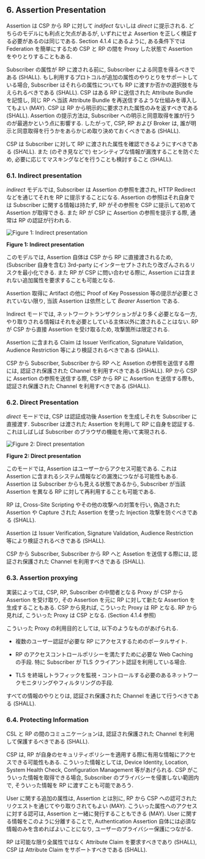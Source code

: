 <a name="sec6"></a>

## 6. Assertion Presentation

Assertion は CSP から RP に対して *indifect* ないしは *direct* に提示される.
どちらのモデルにも利点と欠点があるが, いずれにせよ Assertion を正しく検証する必要があるのは同じである.
Section 4.1.4 にあるように, ある条件下では Federation を簡単にするため CSP と RP の間を Proxy した状態で Assertion をやりとりすることもある.

<!-- Assertions MAY be presented in either an *indirect* or *direct* manner from the CSP to the RP. Each model has its benefits and drawbacks, but both require the proper validation of the assertion. Assertions MAY also be proxied to facilitate federation between CSPs and RPs under specific circumstances, as discussed in section 4.1.4. -->

Subscriber の属性が RP に渡される前に, Subscriber による同意を得るべきである (SHALL).
もし利用するプロトコルが追加の属性のやりとりをサポートしている場合, Subscriber はそれらの属性についても RP に渡すか否かの選択肢を与えられるべきである (SHALL).
CSP はある RP に送信された Attribute Bundle を記憶し, 同じ RP へ当該 Attribute Bundle を再送信するような仕組みを導入してもよい (MAY).
CSP は RP から明示的に要求された属性のみを返すべきである (SHALL).
Assertion の提示方法は, Subscriber への明示と同意取得を誰が行うのが最適かという点に影響する.
したがって, CSP, RP および Broker は, 誰が明示と同意取得を行うかをあらかじめ取り決めておくべきである (SHALL).

<!-- Positive confirmation SHALL be obtained from the subscriber before any attributes about the subscriber are transmitted to any RP. If the protocol in use allows for optional attributes, the subscriber SHALL be given the option to decide whether transmit those attributes to the RP. A CSP MAY employ mechanisms to remember and re-transmit the exact attribute bundle to the same RP. The CSP SHALL transmit only those attributes that were explicitly requested by the RP. The manner of presentation may impact who is in the best position to provide notice and obtain confirmation from the subscriber.  Accordingly, the CSP, RP and any broker SHALL agree in advance on who will provide notice and obtain confirmation. -->

CSP は Subscriber に対して RP に渡された属性を確認できるようにすべきである (SHALL).
また (のぞき見などで) センシティブな情報が漏洩することを防ぐため, 必要に応じてマスキングなどを行うことも検討すること (SHALL).

<!-- The CSP SHALL enable the subscriber to view the attribute values to be transmitted. However, the CSP SHALL employ masking mechanisms, as necessary, to mitigate the risk of unauthorized exposure of sensitive information (e.g. shoulder surfing). -->

### 6.1. Indirect presentation

*indirect* モデルでは, Subscriber は Assertion の参照を渡され, HTTP Redirect などを通じてそれを RP に提示することになる.
Assertion の参照はそれ自身では Subscriber に関する情報は持たず, RP がその参照を CSP に提示して初めて Assertion が取得できる.
また RP が CSP に Assertion の参照を提示する際, 通常は RP の認証が行われる.

<!-- In the *indirect* model, the subscriber is given an assertion reference to present to the RP, such as an HTTP redirect. The assertion reference itself contains no information about the subscriber. The RP presents the assertion reference to the CSP, usually along with authentication of the RP itself, to fetch the assertion. -->

![Figure 1: Indirect presentation](sp800-63c/media/indirect.png)

**Figure 1: Indirect presentation**

このモデルでは, Assertion 自体は CSP から RP に直接渡されるため, (Subscriber 自身を含む) 3rd-party にインターセプトされたり改ざんされるリスクを最小化できる.
また RP が CSP に問い合わせる際に, Assertion には含まれない追加属性を要求することも可能となる.

<!-- In this model, the assertion itself is requested directly from the CSP to the RP, minimizing chances of interception and manipulation by a third party (including the subscriber themselves). This also allows the RP to query the CSP for additional attributes about the subscriber not included in the assertion itself. -->

Assertion 取得に Artifact の他に Proof of Key Possession 等の提示が必要とされていない限り, 当該 Assertion は依然として *Bearer* Assertion である.

<!-- The assertion is still considered a *bearer* assertion if the artifact required to fetch the Assertion does not require presentation of additional proof of key possession after the assertion has been fetched. -->

Indirect モードでは, ネットワークトランザクションがより多く必要となる一方, やり取りされる情報はそれを必要としている主体以外に渡されることはない.
RP が CSP から直接 Assertion を受け取るため, 攻撃箇所は限定される.

<!-- In the indirect method, there are more network transactions required, but the information is limited to the parties that need it. Since an RP is expecting to get an assertion only from the CSP directly, the attack surface is reduced. -->

Assertion に含まれる Claim は Issuer Verification, Signature Validation, Audience Restriction 等により検証されるべきである (SHALL).

<!-- Claims within the assertion SHALL be validated including issuer verification, signature validation, and audience restriction. -->

CSP から Subscriber, Subscriber から RP へと Assetion の参照を送信する際には, 認証され保護された Channel を利用すべきである (SHALL).
RP から CSP に Assertion の参照を送信する際, CSP から RP に Assertion を送信する際も, 認証され保護された Channel を利用すべきである (SHALL).

<!-- Conveyance of the assertion reference from the CSP to the subscriber as well as from the subscriber to the RP SHALL be made over an authenticated protected channel. Conveyance of the assertion reference from the RP to the CSP as well as the assertion from the CSP to the RP SHALL be made over an authenticated protected channel. -->

### 6.2. Direct Presentation

*direct* モードでは, CSP は認証成功後 Assertion を生成しそれを Subscriber に直接渡す.
Subscriber は渡された Assertion を利用して RP に自身を認証する.
これはしばしば Subscriber のブラウザの機能を用いて実現される.

<!-- In the *direct* model, the CSP creates an assertion and sends it directly to the subscriber after successful authentication. The assertion is used by the subscriber to authenticate to the RP. This is often handled by mechanisms within the subscriber’s browser.) -->

![Figure 2: Direct presentation](sp800-63c/media/direct.png)

**Figure 2: Direct presentation**

このモードでは, Assertion はユーザーからアクセス可能である.
これは Assertion に含まれるシステム情報などの漏洩につながる可能性もある.
Assertion は Subscriber からも見える状態であるから, Subscriber が当該 Assertion を異なる RP に対して再利用することも可能である.

<!-- In the direct method, an assertion is visible to the user, which could potentially cause leakage of system information included in the assertion. Since the assertion is visible to the subscriber, the direct method also allows the assertion to be replayed to other RPs by the subscriber. -->

RP は, Cross-Site Scripting やその他の攻撃への対策を行い, 偽造された Assertion や Capture された Assertion を使った Injection 攻撃を防ぐべきである (SHALL).

<!-- The RP SHALL protect itself against injection of manufactured or captured assertions by use of cross-site scripting protection or other accepted techniques. -->

Assertion は Issuer Verification, Signature Validation, Audience Restriction 等により検証されるべきである (SHALL).

<!-- The assertion SHALL be validated including issuer verification, signature validation, and audience restriction. -->

CSP から Subscriber, Subscriber から RP へと Assetion を送信する際には, 認証され保護された Channel を利用すべきである (SHALL).

<!-- Conveyance of the assertion from the CSP to the subscriber as well as from the subscriber to the RP SHALL be made over an authenticated protected channel. -->

### 6.3. Assertion proxying

実装によっては, CSP, RP, Subscriber の中間者となる Proxy が CSP から Assertion を受け取り, その Assertion を元に RP に対して新たな Assertion を生成することもある.
CSP から見れば, こういった Proxy は RP となる.
RP から見れば, こういった Proxy は CSP となる.
(Section 4.1.4 参照)

<!-- In some implementations, a proxy takes in an assertion from the CSP and creates a derived assertion when interacting directly with the RP, acting as an intermediary between the subscriber, the CSP, and the RP. From the perspective of the true CSP, the proxy is a single RP. From the perspective of the true RPs, the proxy is a single CSP. (See section 4.1.4.) -->

こういった Proxy の利用目的としては, 以下のようなものがあげられる.

<!-- There are several common reasons for such proxies: -->

- 複数のユーザー認証が必要な RP にアクセスするためのポータルサイト.
<!-- - Portals that provide users access to multiple RPs that require user authentication -->

- RP のアクセスコントロールポリシーを満たすために必要な Web Caching の手段. 特に Subscriber が TLS クライアント認証を利用している場合.
<!-- - Web caching mechanisms that are required to satisfy the RP’s access control policies, especially when client-authenticated TLS with the subscriber is used -->

- TLS を終端しトラフィックを監視・コントロールする必要のあるネットワークモニタリングやフィルタリングの手段.
<!-- - Network monitoring and/or filtering mechanisms that terminate TLS in order to inspect and manipulate the traffic -->

すべての情報のやりとりは, 認証され保護された Channel を通じて行うべきである (SHALL).

<!-- Conveyance of all information SHALL be made over authenticated protected channels. -->

### 6.4. Protecting Information

CSL と RP の間のコミュニケーションは, 認証され保護された Channel を利用して保護するべきである (SHALL).

<!-- Communications between the CSP and the RP SHALL be protected in transit using an authenticated protected channel. -->

CSP は, RP が自身のセキュリティポリシーを適用する際に有用な情報にアクセスできる可能性もある.
こういった情報としては, Device Identity, Location, System Health Check, Configuration Management 等があげられる.
CSP がこういった情報を取得できる場合, Subscriber のプライバシーを侵害しない範囲内で, そういった情報を RP に渡すことも可能であろう.

<!-- Note that the CSP may have access to information that may be useful to the RP in enforcing security policies, such as device identity, location, system health checks, and configuration management. If so, it may be a good idea to pass this information along to the RP within the bounds of the subscriber's privacy preferences. -->

User に関する追加の属性は, Assertion とは別に, RP から CSP への認可されたリクエストを通じてやり取りされてもよい (MAY).
こういった属性へのアクセスに対する認可は, Assertion と一緒に発行することもできる (MAY).
User に関する情報をこのように分離することで, Authentication Assertion 自体には必須な情報のみを含めればよいことになり, ユーザーのプライバシー保護につながる.

<!-- Additional attributes about the user MAY be included outside of the assertion itself as part of a separate authorized request from the RP to the CSP. The authorization for access to these attributes MAY be issued alongside the assertion itself. Splitting user information in this manner can aid in protecting user privacy and allow for limited disclosure of identifying attributes on top of the essential information in the authentication assertion itself. -->

RP は可能な限り全属性ではなく Attribute Claim を要求すべきであり (SHALL), CSP は Attribute Claim をサポートすべきである (SHALL).

<!-- The RP SHALL, where feasible, request attribute claims rather than full attribute values. The CSP SHALL support attribute claims. -->
